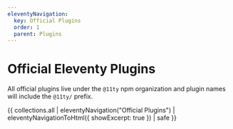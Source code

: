 ```yaml
---
eleventyNavigation:
  key: Official Plugins
  order: 1
  parent: Plugins
---
```


# Official Eleventy Plugins

All official plugins live under the `@11ty` npm organization and plugin names will include the `@11ty/` prefix.

{{ collections.all | eleventyNavigation("Official Plugins") | eleventyNavigationToHtml({ showExcerpt: true }) | safe }}
